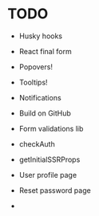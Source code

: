 # TODO

<!-- - Imports sort -->

- Husky hooks
- React final form
- Popovers!
- Tooltips!
- Notifications
- Build on GitHub
- Form validations lib
- checkAuth
- getInitialSSRProps

- User profile page
- Reset password page
-
